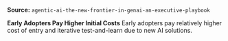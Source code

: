 **Source:** `agentic-ai-the-new-frontier-in-genai-an-executive-playbook`

**Early Adopters Pay Higher Initial Costs**
Early adopters pay relatively higher cost of entry and iterative test-and-learn due to new AI solutions.
